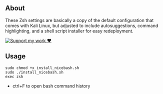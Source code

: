 ## About

These Zsh settings are basically a copy of the default configuration that comes with Kali Linux, but adjusted to include autosuggestions, command highlighting, and a shell script installer for easy redeployment.

[![Support my work ❤️](https://img.shields.io/badge/Support%20my%20work%20❤️-orange?style=for-the-badge&logo=patreon&logoColor=white)](https://www.patreon.com/c/orobocigano)


## Usage

```
sudo chmod +x install_nicebash.sh
sudo ./install_nicebash.sh
exec zsh
```

- ctrl+F to open bash command history